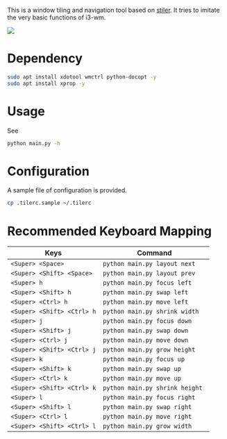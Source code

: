 This is a window tiling and navigation tool based on [stiler](//github.com/TheWanderer/stiler). It tries to imitate the very basic functions of i3-wm.

![](https://raw.githubusercontent.com/wiki/rbn42/stiler/show2.gif)

Dependency
=
```bash
sudo apt install xdotool wmctrl python-docopt -y
sudo apt install xprop -y
```

Usage
=

See
```bash
python main.py -h
```

Configuration
=
A sample file of configuration is provided.
```bash
cp .tilerc.sample ~/.tilerc
```

Recommended Keyboard Mapping
=

| Keys      | Command   |
| ------------- |-------------| 
|`<Super> <Space>`    |  `python main.py layout next` |
|`<Super> <Shift> <Space>`    |  `python main.py layout prev` |
|`<Super> h`    |  `python main.py focus left` |
|`<Super> <Shift> h`    |  `python main.py swap left` |
|`<Super> <Ctrl> h`    |  `python main.py move left` |
|`<Super> <Shift> <Ctrl> h`    |  `python main.py shrink width` |
|`<Super> j`    |  `python main.py focus down` |
|`<Super> <Shift> j`    |  `python main.py swap down` |
|`<Super> <Ctrl> j`    |  `python main.py move down` |
|`<Super> <Shift> <Ctrl> j`    |  `python main.py grow height ` |
|`<Super> k`    |  `python main.py focus up` |
|`<Super> <Shift> k`    |  `python main.py swap up` |
|`<Super> <Ctrl> k`    |  `python main.py move up` |
|`<Super> <Shift> <Ctrl> k`    |  `python main.py shrink height ` |
|`<Super> l`    |  `python main.py focus right` |
|`<Super> <Shift> l`    |  `python main.py swap right` |
|`<Super> <Ctrl> l`    |  `python main.py move right` |
|`<Super> <Shift> <Ctrl> l`    |  `python main.py grow width ` |


